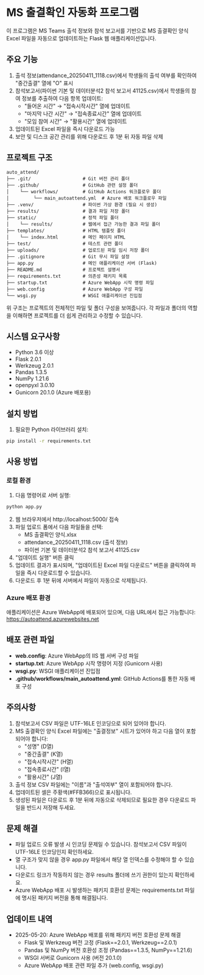 # MS 출결확인 자동화 프로그램

이 프로그램은 MS Teams 출석 정보와 참석 보고서를 기반으로 MS 출결확인 양식 Excel 파일을 자동으로 업데이트하는 Flask 웹 애플리케이션입니다.

## 주요 기능

1. 출석 정보(attendance_20250411_1118.csv)에서 학생들의 출석 여부를 확인하여 "중간출결" 열에 "O" 표시
2. 참석보고서(파이썬 기본 및 데이터분석2 참석 보고서 41125.csv)에서 학생들의 참여 정보를 추출하여 다음 항목 업데이트:
   - "들어온 시간" → "접속시작시간" 열에 업데이트
   - "마지막 나간 시간" → "접속종료시간" 열에 업데이트
   - "모임 참여 시간" → "활용시간" 열에 업데이트
3. 업데이트된 Excel 파일을 즉시 다운로드 가능
4. 보안 및 디스크 공간 관리를 위해 다운로드 후 1분 뒤 자동 파일 삭제

## 프로젝트 구조

```
auto_attend/
├── .git/                   # Git 버전 관리 폴더
├── .github/                # GitHub 관련 설정 폴더
│    └── workflows/         # GitHub Actions 워크플로우 폴더
│         └── main_autoattend.yml  # Azure 배포 워크플로우 파일
├── .venv/                  # 파이썬 가상 환경 (필요 시 생성)
├── results/                # 결과 파일 저장 폴더
├── static/                 # 정적 파일 폴더
│    └── results/           # 웹에서 접근 가능한 결과 파일 폴더
├── templates/              # HTML 템플릿 폴더
│    └── index.html         # 메인 페이지 HTML
├── test/                   # 테스트 관련 폴더
├── uploads/                # 업로드된 파일 임시 저장 폴더
├── .gitignore              # Git 무시 파일 설정
├── app.py                  # 메인 애플리케이션 서버 (Flask)
├── README.md               # 프로젝트 설명서
├── requirements.txt        # 의존성 패키지 목록
├── startup.txt             # Azure WebApp 시작 명령 파일
├── web.config              # Azure WebApp 구성 파일
└── wsgi.py                 # WSGI 애플리케이션 진입점
```

위 구조는 프로젝트의 전체적인 파일 및 폴더 구성을 보여줍니다. 각 파일과 폴더의 역할을 이해하면 프로젝트를 더 쉽게 관리하고 수정할 수 있습니다.

## 시스템 요구사항

- Python 3.6 이상
- Flask 2.0.1
- Werkzeug 2.0.1
- Pandas 1.3.5
- NumPy 1.21.6
- openpyxl 3.0.10
- Gunicorn 20.1.0 (Azure 배포용)

## 설치 방법

1. 필요한 Python 라이브러리 설치:

```bash
pip install -r requirements.txt
```

## 사용 방법

### 로컬 환경

1. 다음 명령어로 서버 실행:

```bash
python app.py
```

2. 웹 브라우저에서 http://localhost:5000/ 접속
3. 파일 업로드 폼에서 다음 파일들을 선택:
   - MS 출결확인 양식.xlsx
   - attendance_20250411_1118.csv (출석 정보)
   - 파이썬 기본 및 데이터분석2 참석 보고서 41125.csv
4. "업데이트 실행" 버튼 클릭
5. 업데이트 결과가 표시되며, "업데이트된 Excel 파일 다운로드" 버튼을 클릭하여 파일을 즉시 다운로드할 수 있습니다.
6. 다운로드 후 1분 뒤에 서버에서 파일이 자동으로 삭제됩니다.

### Azure 배포 환경

애플리케이션은 Azure WebApp에 배포되어 있으며, 다음 URL에서 접근 가능합니다:
https://autoattend.azurewebsites.net

## 배포 관련 파일

- **web.config**: Azure WebApp의 IIS 웹 서버 구성 파일
- **startup.txt**: Azure WebApp 시작 명령어 지정 (Gunicorn 사용)
- **wsgi.py**: WSGI 애플리케이션 진입점
- **.github/workflows/main_autoattend.yml**: GitHub Actions를 통한 자동 배포 구성

## 주의사항

1. 참석보고서 CSV 파일은 UTF-16LE 인코딩으로 되어 있어야 합니다.
2. MS 출결확인 양식 Excel 파일에는 "출결정보" 시트가 있어야 하고 다음 열이 포함되어야 합니다:
   - "성명" (D열)
   - "중간출결" (K열)
   - "접속시작시간" (H열)
   - "접속종료시간" (I열) 
   - "활용시간" (J열)
3. 출석 정보 CSV 파일에는 "이름"과 "출석여부" 열이 포함되어야 합니다.
4. 업데이트된 셀은 주황색(#FFB366)으로 표시됩니다.
5. 생성된 파일은 다운로드 후 1분 뒤에 자동으로 삭제되므로 필요한 경우 다운로드 파일을 반드시 저장해 두세요.

## 문제 해결

- 파일 업로드 오류 발생 시 인코딩 문제일 수 있습니다. 참석보고서 CSV 파일이 UTF-16LE 인코딩인지 확인하세요.
- 열 구조가 맞지 않을 경우 app.py 파일에서 해당 열 인덱스를 수정해야 할 수 있습니다.
- 다운로드 링크가 작동하지 않는 경우 results 폴더에 쓰기 권한이 있는지 확인하세요.
- Azure WebApp 배포 시 발생하는 패키지 호환성 문제는 requirements.txt 파일에 명시된 패키지 버전을 통해 해결됩니다.

## 업데이트 내역

- 2025-05-20: Azure WebApp 배포를 위해 패키지 버전 호환성 문제 해결
  - Flask 및 Werkzeug 버전 고정 (Flask==2.0.1, Werkzeug==2.0.1)
  - Pandas 및 NumPy 버전 호환성 조정 (Pandas==1.3.5, NumPy==1.21.6)
  - WSGI 서버로 Gunicorn 사용 (버전 20.1.0)
  - Azure WebApp 배포 관련 파일 추가 (web.config, wsgi.py)
